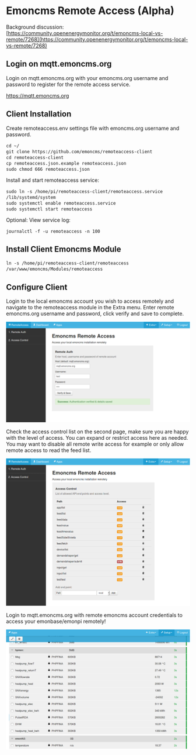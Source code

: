 # Emoncms Remote Access (Alpha)

Background discussion: [https://community.openenergymonitor.org/t/emoncms-local-vs-remote/7268](https://community.openenergymonitor.org/t/emoncms-local-vs-remote/7268)

## Login on mqtt.emoncms.org

Login on mqtt.emoncms.org with your emoncms.org username and password to register for the remote access service.

https://mqtt.emoncms.org

## Client Installation

Create remoteaccess.env settings file with emoncms.org username and password.

    cd ~/ 
    git clone https://github.com/emoncms/remoteaccess-client
    cd remoteaccess-client
    cp remoteaccess.json.example remoteaccess.json
    sudo chmod 666 remoteaccess.json

Install and start remoteaccess service:

    sudo ln -s /home/pi/remoteaccess-client/remoteaccess.service /lib/systemd/system
    sudo systemctl enable remoteaccess.service
    sudo systemctl start remoteaccess
    
Optional: View service log:

    journalctl -f -u remoteaccess -n 100

## Install Client Emoncms Module

    ln -s /home/pi/remoteaccess-client/remoteaccess /var/www/emoncms/Modules/remoteaccess
    
## Configure Client

Login to the local emoncms account you wish to access remotely and navigate to the remoteaccess module in the Extra menu. Enter remote emoncms.org username and password, click verify and save to complete.

![remoteauth.png](files/remoteauth.png)

Check the access control list on the second page, make sure you are happy with the level of access. You can expand or restrict access here as needed. You may want to disable all remote write access for example or only allow remote access to read the feed list.

![accesscontrol.png](files/accesscontrol.png)

Login to mqtt.emoncms.org with remote emoncms account credentials to access your emonbase/emonpi remotely!

![feedlist.png](files/feedlist.png)
